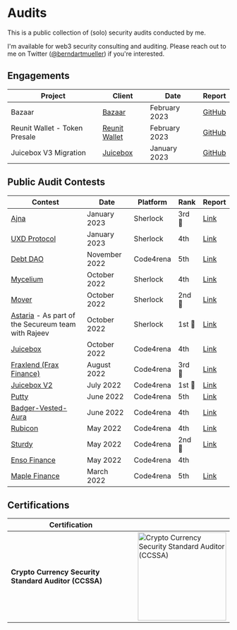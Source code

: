 # Audits

This is a public collection of (solo) security audits conducted by me.

I'm available for web3 security consulting and auditing. Please reach out to me on Twitter ([@berndartmueller](https://twitter.com/berndartmueller)) if you're interested.

## Engagements

| Project                       | Client                                       | Date          | Report                                                                                                                                   |
| ----------------------------- | -------------------------------------------- | ------------- | ---------------------------------------------------------------------------------------------------------------------------------------- |
| Bazaar                        | [Bazaar](https://www.bazaar.so)              | February 2023 | [GitHub](https://github.com/berndartmueller/audits/blob/main/audits/Bazaar/2023-02_Bazaar_Audit_Report.md)                               |
| Reunit Wallet - Token Presale | [Reunit Wallet](https://everywhere.finance/) | February 2023 | [GitHub](https://github.com/berndartmueller/audits/blob/main/audits/Reunit%20Wallet/2023-02_Reunit_Wallet_Token_Presale_Audit_Report.md) |
| Juicebox V3 Migration         | [Juicebox](https://juicebox.money/)          | January 2023  | [GitHub](https://github.com/berndartmueller/audits/blob/main/audits/Juicebox/2023-01_Juice_V3_Migration_Audit_Report.md)                 |

## Public Audit Contests

| Contest                                                                                          | Date          | Platform  | Rank   | Report                                                 |
| ------------------------------------------------------------------------------------------------ | ------------- | --------- | ------ | ------------------------------------------------------ |
| [Ajna](https://app.sherlock.xyz/audits/contests/32)                                              | January 2023  | Sherlock  | 3rd 🥉 | [Link](https://app.sherlock.xyz/audits/contests/32)    |
| [UXD Protocol](https://app.sherlock.xyz/audits/contests/33)                                      | January 2023  | Sherlock  | 4th    | [Link](https://app.sherlock.xyz/audits/contests/33)    |
| [Debt DAO](https://code4rena.com/contests/2022-11-debt-dao-contest)                              | November 2022 | Code4rena | 5th    | [Link](https://code4rena.com/reports/2022-11-debtdao)  |
| [Mycelium](https://app.sherlock.xyz/audits/contests/7)                                           | October 2022  | Sherlock  | 4th    | [Link](https://app.sherlock.xyz/audits/contests/7)     |
| [Mover](https://app.sherlock.xyz/audits/contests/10)                                             | October 2022  | Sherlock  | 2nd 🥈 | [Link](https://app.sherlock.xyz/audits/contests/10)    |
| [Astaria](https://app.sherlock.xyz/audits/contests/8) - As part of the Secureum team with Rajeev | October 2022  | Sherlock  | 1st 🥇 | [Link](https://app.sherlock.xyz/audits/contests/8)     |
| [Juicebox](https://code4rena.com/contests/2022-10-juicebox-contest)                              | October 2022  | Code4rena | 4th    | [Link](https://code4rena.com/reports/2022-10-juicebox) |
| [Fraxlend (Frax Finance)](https://code4rena.com/contests/2022-08-fraxlend-frax-finance-contest)  | August 2022   | Code4rena | 3rd 🥉 | [Link](https://code4rena.com/reports/2022-08-frax)     |
| [Juicebox V2](https://code4rena.com/contests/2022-07-juicebox-v2-contest)                        | July 2022     | Code4rena | 1st 🥇 | [Link](https://code4rena.com/reports/2022-07-juicebox) |
| [Putty](https://code4rena.com/contests/2022-06-putty-contest)                                    | June 2022     | Code4rena | 5th    | [Link](https://code4rena.com/reports/2022-06-putty)    |
| [Badger-Vested-Aura](https://code4rena.com/contests/2022-06-badger-vested-aura-contest)          | June 2022     | Code4rena | 4th    | [Link](https://code4rena.com/reports/2022-06-badger)   |
| [Rubicon](https://code4rena.com/contests/2022-05-rubicon-contest)                                | May 2022      | Code4rena | 4th    | [Link](https://code4rena.com/reports/2022-05-rubicon)  |
| [Sturdy](https://code4rena.com/contests/2022-05-sturdy-contest)                                  | May 2022      | Code4rena | 2nd 🥈 | [Link](https://code4rena.com/reports/2022-05-sturdy)   |
| [Enso Finance](https://code4rena.com/contests/2022-05-enso-finance-contest)                      | May 2022      | Code4rena | 4th    |                                                        |
| [Maple Finance](https://code4rena.com/contests/2022-03-maple-finance-contest)                    | March 2022    | Code4rena | 5th    | [Link](https://code4rena.com/reports/2022-03-maple)    |

## Certifications

| Certification                                         |                                                                                                                                                                                                                                                                |
| ----------------------------------------------------- | -------------------------------------------------------------------------------------------------------------------------------------------------------------------------------------------------------------------------------------------------------------- |
| **Crypto Currency Security Standard Auditor (CCSSA)** | [<img alt="Crypto Currency Security Standard Auditor (CCSSA)" width="200px" src="https://cfour.wpenginepowered.com/wp-content/uploads/2022/07/CCSSA_Color_Dark_web-300x90.png" />](https://cryptoconsortium.org/lookup/?token=d051cc&certification_code=CCSSA) |
